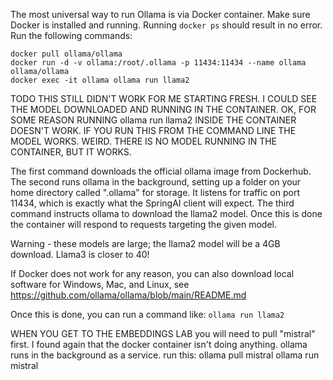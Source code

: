 
The most universal way to run Ollama is via Docker container.
Make sure Docker is installed and running.  Running `docker ps` should result in no error.
Run the following commands:
```
docker pull ollama/ollama
docker run -d -v ollama:/root/.ollama -p 11434:11434 --name ollama ollama/ollama
docker exec -it ollama ollama run llama2
```
TODO THIS STILL DIDN'T WORK FOR ME STARTING FRESH.  I COULD SEE THE MODEL DOWNLOADED AND RUNNING IN THE CONTAINER.
OK, FOR SOME REASON RUNNING ollama run llama2 INSIDE THE CONTAINER DOESN'T WORK.  IF YOU RUN THIS FROM THE COMMAND
LINE THE MODEL WORKS.  WEIRD.  THERE IS NO MODEL RUNNING IN THE CONTAINER, BUT IT WORKS.

The first command downloads the official ollama image from Dockerhub.
The second runs ollama in the background, setting up a folder on your home directory called ".ollama" for storage.  It listens for traffic on port 11434, which is exactly what the SpringAI client will expect.
The third command instructs ollama to download the llama2 model.  Once this is done the container will respond to requests targeting the given model. 

Warning - these models are large; the llama2 model will be a 4GB download.  Llama3 is closer to 40!

If Docker does not work for any reason, you can also download local software for Windows, Mac, and Linux, see https://github.com/ollama/ollama/blob/main/README.md

Once this is done, you can run a command like: `ollama run llama2`

WHEN YOU GET TO THE EMBEDDINGS LAB you will need to pull "mistral" first.
I found again that the docker container isn't doing anything.  ollama runs in the background as a service.
run this: ollama pull mistral
ollama run mistral


